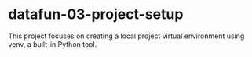 # datafun-03-project-setup
This project focuses on creating a local project virtual environment using venv, a built-in Python tool.

